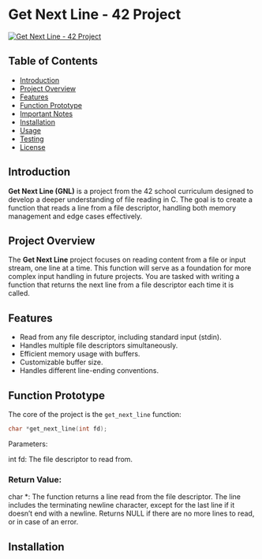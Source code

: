 # Get Next Line - 42 Project

[![Get Next Line - 42 Project](https://img.shields.io/badge/Get%20Next%20Line-42Project-blue)](https://www.42.fr/)

## Table of Contents

- [Introduction](#introduction)
- [Project Overview](#project-overview)
- [Features](#features)
- [Function Prototype](#function-prototype)
- [Important Notes](#important-notes)
- [Installation](#installation)
- [Usage](#usage)
- [Testing](#testing)
- [License](#license)

## Introduction

**Get Next Line (GNL)** is a project from the 42 school curriculum designed to develop a deeper understanding of file reading in C. The goal is to create a function that reads a line from a file descriptor, handling both memory management and edge cases effectively.

## Project Overview

The **Get Next Line** project focuses on reading content from a file or input stream, one line at a time. This function will serve as a foundation for more complex input handling in future projects. You are tasked with writing a function that returns the next line from a file descriptor each time it is called.

## Features

- Read from any file descriptor, including standard input (stdin).
- Handles multiple file descriptors simultaneously.
- Efficient memory usage with buffers.
- Customizable buffer size.
- Handles different line-ending conventions.

## Function Prototype

The core of the project is the `get_next_line` function:

```c
char *get_next_line(int fd);
```

Parameters:

int fd: The file descriptor to read from.
 ### Return Value:
 
char *: The function returns a line read from the file descriptor. The line includes the terminating newline character, except for the last line if it doesn’t end with a newline.
Returns NULL if there are no more lines to read, or in case of an error.

## Installation
